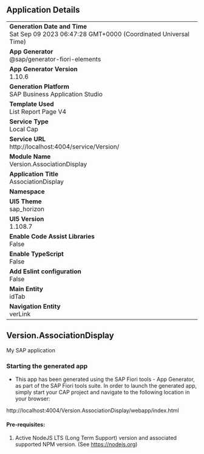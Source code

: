 ## Application Details
|               |
| ------------- |
|**Generation Date and Time**<br>Sat Sep 09 2023 06:47:28 GMT+0000 (Coordinated Universal Time)|
|**App Generator**<br>@sap/generator-fiori-elements|
|**App Generator Version**<br>1.10.6|
|**Generation Platform**<br>SAP Business Application Studio|
|**Template Used**<br>List Report Page V4|
|**Service Type**<br>Local Cap|
|**Service URL**<br>http://localhost:4004/service/Version/
|**Module Name**<br>Version.AssociationDisplay|
|**Application Title**<br>AssociationDisplay|
|**Namespace**<br>|
|**UI5 Theme**<br>sap_horizon|
|**UI5 Version**<br>1.108.7|
|**Enable Code Assist Libraries**<br>False|
|**Enable TypeScript**<br>False|
|**Add Eslint configuration**<br>False|
|**Main Entity**<br>idTab|
|**Navigation Entity**<br>verLink|

## Version.AssociationDisplay

My SAP application

### Starting the generated app

-   This app has been generated using the SAP Fiori tools - App Generator, as part of the SAP Fiori tools suite.  In order to launch the generated app, simply start your CAP project and navigate to the following location in your browser:

http://localhost:4004/Version.AssociationDisplay/webapp/index.html

#### Pre-requisites:

1. Active NodeJS LTS (Long Term Support) version and associated supported NPM version.  (See https://nodejs.org)


